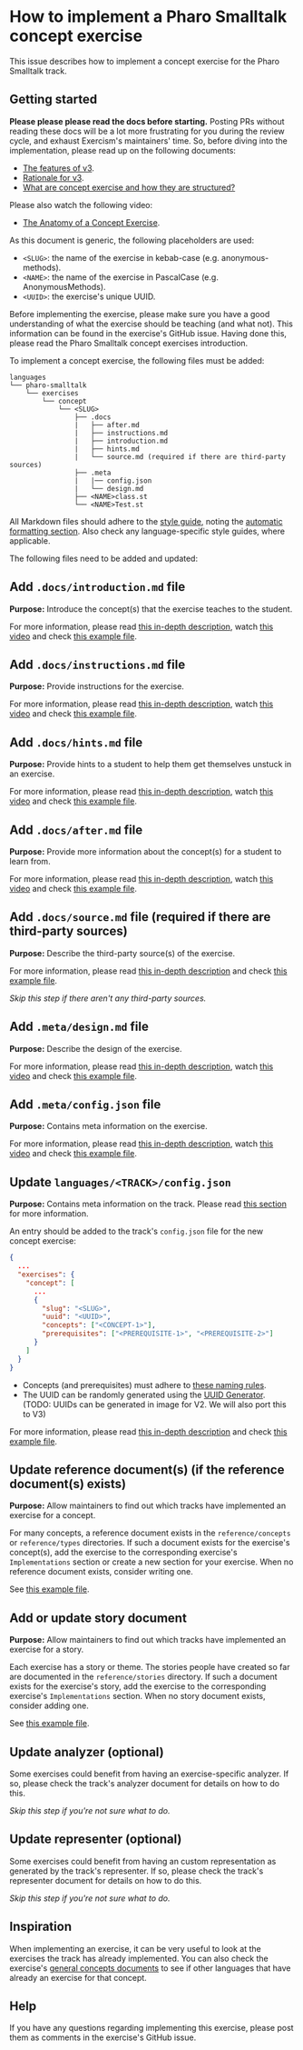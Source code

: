 # How to implement a Pharo Smalltalk concept exercise

This issue describes how to implement a concept exercise for the Pharo Smalltalk track.

## Getting started

**Please please please read the docs before starting.** Posting PRs without reading these docs will be a lot more frustrating for you during the review cycle, and exhaust Exercism's maintainers' time. So, before diving into the implementation, please read up on the following documents:

- [The features of v3](https://github.com/exercism/v3/blob/master/docs/concept-exercises.md).
- [Rationale for v3](https://github.com/exercism/v3/blob/master/docs/rationale-for-v3.md).
- [What are concept exercise and how they are structured?](https://github.com/exercism/v3/blob/master/docs/features-of-v3.md)

Please also watch the following video:

- [The Anatomy of a Concept Exercise](https://www.youtube.com/watch?v=gkbBqd7hPrA).

As this document is generic, the following placeholders are used:

- `<SLUG>`: the name of the exercise in kebab-case (e.g. anonymous-methods).
- `<NAME>`: the name of the exercise in PascalCase (e.g. AnonymousMethods).
- `<UUID>`: the exercise's unique UUID.

Before implementing the exercise, please make sure you have a good understanding of what the exercise should be teaching (and what not). This information can be found in the exercise's GitHub issue. Having done this, please read the Pharo Smalltalk concept exercises introduction.

To implement a concept exercise, the following files must be added:

```
languages
└── pharo-smalltalk
    └── exercises
        └── concept
            └── <SLUG>
                ├── .docs
                |   ├── after.md
                |   ├── instructions.md
                |   ├── introduction.md
                |   ├── hints.md
                |   └── source.md (required if there are third-party sources)
                ├── .meta
                |   |── config.json
                |   └── design.md
                ├── <NAME>class.st
                └── <NAME>Test.st
```

All Markdown files should adhere to the [style guide][style-guide], noting the [automatic formatting section][style-guide-auto-formatting]. Also check any language-specific style guides, where applicable.

The following files need to be added and updated:

## Add `.docs/introduction.md` file

**Purpose:** Introduce the concept(s) that the exercise teaches to the student.

For more information, please read [this in-depth description][docs-introduction.md], watch [this video][video-docs-introduction.md] and check [this example file][example-docs-introduction.md].

## Add `.docs/instructions.md` file

**Purpose:** Provide instructions for the exercise.

For more information, please read [this in-depth description][docs-instructions.md], watch [this video][video-docs-instructions.md] and check [this example file][example-docs-instructions.md].

## Add `.docs/hints.md` file

**Purpose:** Provide hints to a student to help them get themselves unstuck in an exercise.

For more information, please read [this in-depth description][docs-hints.md], watch [this video][video-docs-hints.md] and check [this example file][example-docs-hints.md].

## Add `.docs/after.md` file

**Purpose:** Provide more information about the concept(s) for a student to learn from.

For more information, please read [this in-depth description][docs-after.md], watch [this video][video-docs-after.md] and check [this example file][example-docs-after.md].

## Add `.docs/source.md` file (required if there are third-party sources)

**Purpose:** Describe the third-party source(s) of the exercise.

For more information, please read [this in-depth description][docs-source.md] and check [this example file][example-docs-source.md].

_Skip this step if there aren't any third-party sources._

## Add `.meta/design.md` file

**Purpose:** Describe the design of the exercise.

For more information, please read [this in-depth description][meta-design.md], watch [this video][video-meta-design.md] and check [this example file][example-meta-design.md].

## Add `.meta/config.json` file

**Purpose:** Contains meta information on the exercise.

For more information, please read [this in-depth description][meta-config.json], watch [this video][video-meta-config.json] and check [this example file][example-meta-config.json].

## Update `languages/<TRACK>/config.json`

**Purpose:** Contains meta information on the track. Please read [this section][config.json] for more information.

An entry should be added to the track's `config.json` file for the new concept exercise:

```json
{
  ...
  "exercises": {
    "concept": [
      ...
      {
        "slug": "<SLUG>",
        "uuid": "<UUID>",
        "concepts": ["<CONCEPT-1>"],
        "prerequisites": ["<PREREQUISITE-1>", "<PREREQUISITE-2>"]
      }
    ]
  }
}
```

- Concepts (and prerequisites) must adhere to [these naming rules][determining-concepts-naming].
- The UUID can be randomly generated using the [UUID Generator][uuid-gen]. (TODO: UUIDs can be generated in image for V2. We will also port this to V3)

For more information, please read [this in-depth description][config.json] and check [this example file][example-config.json].

## Update reference document(s) (if the reference document(s) exists)

**Purpose:** Allow maintainers to find out which tracks have implemented an exercise for a concept.

For many concepts, a reference document exists in the `reference/concepts` or `reference/types` directories. If such a document exists for the exercise's concept(s), add the exercise to the corresponding exercise's `Implementations` section or create a new section for your exercise. When no reference document exists, consider writing one.

See [this example file][example-reference-document-implementations].

## Add or update story document

**Purpose:** Allow maintainers to find out which tracks have implemented an exercise for a story.

Each exercise has a story or theme. The stories people have created so far are documented in the `reference/stories` directory. If such a document exists for the exercise's story, add the exercise to the corresponding exercise's `Implementations` section. When no story document exists, consider adding one.

See [this example file][example-story-document-implementations].

## Update analyzer (optional)

Some exercises could benefit from having an exercise-specific analyzer. If so, please check the track's analyzer document for details on how to do this.

_Skip this step if you're not sure what to do._

## Update representer (optional)

Some exercises could benefit from having an custom representation as generated by the track's representer. If so, please check the track's representer document for details on how to do this.

_Skip this step if you're not sure what to do._

## Inspiration

When implementing an exercise, it can be very useful to look at the exercises the track has already implemented. You can also check the exercise's [general concepts documents][reference] to see if other languages that have already an exercise for that concept.

## Help

If you have any questions regarding implementing this exercise, please post them as comments in the exercise's GitHub issue.

[concept-exercises]: ../concept-exercises.md
[rationale-for-v3]: ../rationale-for-v3.md
[features-of-v3]: ../features-of-v3.md
[anatomy-of-a-concept-exercise]: https://www.youtube.com/watch?v=gkbBqd7hPrA
[reference]: https://github.com/exercism/v3/blob/master/reference/concepts/README.md
[docs-introduction.md]: https://github.com/exercism/v3/blob/master/docs/concept-exercises.md#docsintroductionmd
[docs-instructions.md]: https://github.com/exercism/v3/blob/master/docs/concept-exercises.md#docsinstructionsmd
[docs-hints.md]: https://github.com/exercism/v3/blob/master/docs/concept-exercises.md#docshintsmd
[docs-after.md]: https://github.com/exercism/v3/blob/master/docs/concept-exercises.md#docsaftermd
[docs-source.md]: https://github.com/exercism/v3/blob/master/docs/concept-exercises.md#docssourcemd-required-if-there-are-third-party-sources
[meta-design.md]: https://github.com/exercism/v3/blob/master/docs/concept-exercises.md#metadesignmd
[meta-config.json]: https://github.com/exercism/v3/blob/master/docs/concept-exercises.md#metaconfigjson
[config.json]: https://github.com/exercism/v3/blob/master/docs/concept-exercises.md#configjson
[example-docs-introduction.md]: https://github.com/exercism/v3/blob/master/languages/csharp/exercises/concept/strings/.docs/introduction.md
[example-docs-instructions.md]: https://github.com/exercism/v3/blob/master/languages/csharp/exercises/concept/floating-point-numbers/.docs/instructions.md
[example-docs-hints.md]: https://github.com/exercism/v3/blob/master/languages/csharp/exercises/concept/floating-point-numbers/.docs/hints.md
[example-docs-after.md]: https://github.com/exercism/v3/blob/master/languages/csharp/exercises/concept/floating-point-numbers/.docs/after.md
[example-docs-source.md]: https://github.com/exercism/v3/blob/master/languages/julia/exercises/concept/encounters/.docs/source.md
[example-meta-design.md]: https://github.com/exercism/v3/blob/master/languages/csharp/exercises/concept/numbers/.meta/design.md
[example-meta-config.json]: https://github.com/exercism/v3/blob/master/languages/csharp/exercises/concept/flag-enums/.meta/config.json
[example-config.json]: https://github.com/exercism/v3/blob/master/languages/csharp/config.json
[example-reference-document-implementations]: https://github.com/exercism/v3/blob/master/reference/types/string.md#exercises
[example-story-document-implementations]: https://github.com/exercism/v3/blob/master/reference/stories/basics.lasagna.md#implementation
[video-docs-introduction.md]: https://www.youtube.com/watch?v=gkbBqd7hPrA&t=77
[video-docs-instructions.md]: https://www.youtube.com/watch?v=gkbBqd7hPrA&t=309
[video-docs-hints.md]: https://www.youtube.com/watch?v=gkbBqd7hPrA&t=482
[video-docs-after.md]: https://www.youtube.com/watch?v=gkbBqd7hPrA&t=596
[video-meta-design.md]: https://www.youtube.com/watch?v=gkbBqd7hPrA&t=870
[video-meta-config.json]: https://www.youtube.com/watch?v=gkbBqd7hPrA&t=1037
[style-guide]: https://github.com/exercism/v3/blob/master/docs/maintainers/style-guide.md
[style-guide-auto-formatting]: https://github.com/exercism/v3/blob/master/docs/maintainers/style-guide.md#auto-formatting
[determining-concepts-naming]: https://github.com/exercism/v3/blob/master/docs/maintainers/determining-concepts.md#naming-concepts
[uuid-gen]: https://www.uuidgenerator.net/version4
